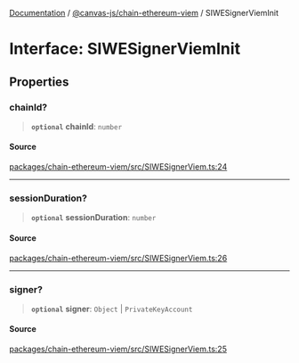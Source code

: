 [Documentation](../../../index.md) / [@canvas-js/chain-ethereum-viem](../index.md) / SIWESignerViemInit

# Interface: SIWESignerViemInit

## Properties

### chainId?

> **`optional`** **chainId**: `number`

#### Source

[packages/chain-ethereum-viem/src/SIWESignerViem.ts:24](https://github.com/canvasxyz/canvas/blob/4c6b729f/packages/chain-ethereum-viem/src/SIWESignerViem.ts#L24)

***

### sessionDuration?

> **`optional`** **sessionDuration**: `number`

#### Source

[packages/chain-ethereum-viem/src/SIWESignerViem.ts:26](https://github.com/canvasxyz/canvas/blob/4c6b729f/packages/chain-ethereum-viem/src/SIWESignerViem.ts#L26)

***

### signer?

> **`optional`** **signer**: `Object` \| `PrivateKeyAccount`

#### Source

[packages/chain-ethereum-viem/src/SIWESignerViem.ts:25](https://github.com/canvasxyz/canvas/blob/4c6b729f/packages/chain-ethereum-viem/src/SIWESignerViem.ts#L25)
